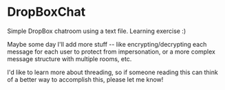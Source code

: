 # DropBoxChat
Simple DropBox chatroom using a text file. Learning exercise :)

Maybe some day I'll add more stuff -- like encrypting/decrypting each message for each user to protect from impersonation, or a more complex message structure with multiple rooms, etc.

I'd like to learn more about threading, so if someone reading this can think of a better way to accomplish this, please let me know!
